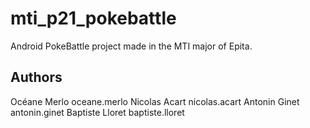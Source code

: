 # mti_p21_pokebattle

Android PokeBattle project made in the MTI major of Epita.

## Authors

Océane Merlo oceane.merlo
Nicolas Acart nicolas.acart
Antonin Ginet antonin.ginet
Baptiste Lloret baptiste.lloret
